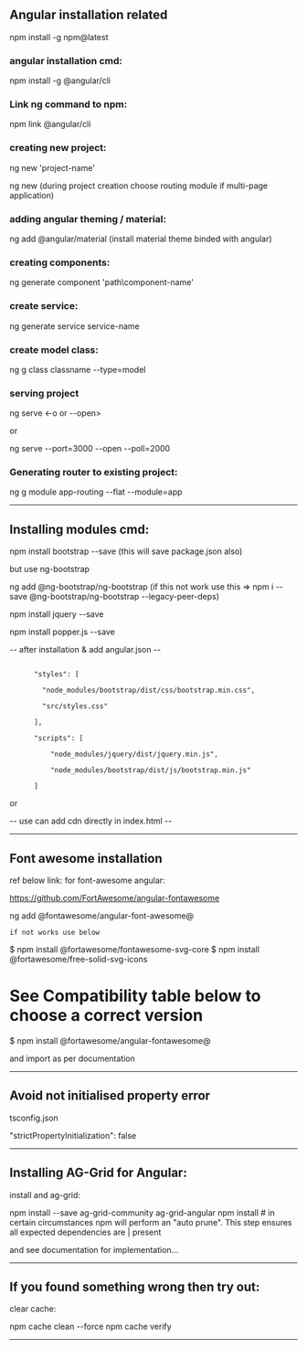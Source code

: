 ## Angular installation related

npm install -g npm@latest

### angular installation cmd:

npm install -g @angular/cli

### Link ng command to npm:

npm link @angular/cli

### creating new project:

ng new 'project-name'

ng new <project-name> (during project creation choose routing module if multi-page application)

### adding angular theming / material:

ng add @angular/material (install material theme binded with angular)

### creating components:

ng generate component 'path\component-name'

### create service:

ng generate service service-name

### create model class:

ng g class classname --type=model

### serving project

ng serve <-o or --open>

or 

ng serve --port=3000 --open --poll=2000

### Generating router to existing project:

ng g module app-routing --flat --module=app

--------------------------------------------------------------

## Installing modules cmd:

npm install bootstrap --save (this will save package.json also)

but use ng-bootstrap

ng add @ng-bootstrap/ng-bootstrap (if this not work use this => npm i --save @ng-bootstrap/ng-bootstrap --legacy-peer-deps)

npm install jquery --save

npm install popper.js --save

-- after installation & add angular.json --
<pre><code>
      "styles": [

        "node_modules/bootstrap/dist/css/bootstrap.min.css",

        "src/styles.css"

      ],

      "scripts": [

          "node_modules/jquery/dist/jquery.min.js",

          "node_modules/bootstrap/dist/js/bootstrap.min.js"

      ]
</code></pre>
or 

-- use can add cdn directly in index.html --

---------------------------------------------------------------

## Font awesome installation

ref below link: for font-awesome angular:

https://github.com/FortAwesome/angular-fontawesome

ng add @fontawesome/angular-font-awesome@<version>

	if not works use below		

$ npm install @fortawesome/fontawesome-svg-core
$ npm install @fortawesome/free-solid-svg-icons
# See Compatibility table below to choose a correct version
$ npm install @fortawesome/angular-fontawesome@<version>

and import as per documentation

---------------------------------------------------------------


## Avoid not initialised property error

tsconfig.json

"strictPropertyInitialization": false

--------------------------------------------------------------

## Installing AG-Grid for Angular:

install and ag-grid:

npm install --save ag-grid-community ag-grid-angular
npm install # in certain circumstances npm will perform an "auto prune". This step ensures all expected dependencies are | present

and see documentation for implementation...

--------------------------------------------------------------

## If you found something wrong then try out:


clear cache:

npm cache clean --force
npm cache verify

---------------------------------------------------------------